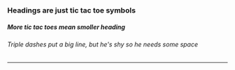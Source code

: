 ### Headings are just tic tac toe symbols
##### More tic tac toes mean smoller heading
###### Triple dashes put a big line, but he's shy so he needs some space
---
